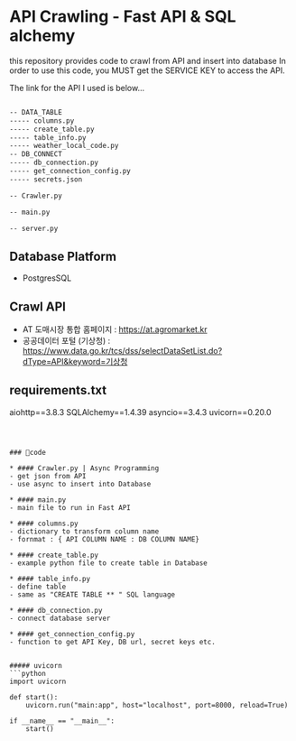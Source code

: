 # API Crawling - Fast API & SQL alchemy

this repository provides code to crawl from API and insert into database
In order to use this code, you MUST get the SERVICE KEY to access the API.

The link for the API I used is below...


```txt

-- DATA_TABLE
----- columns.py
----- create_table.py
----- table_info.py
----- weather_local_code.py
-- DB_CONNECT
----- db_connection.py
----- get_connection_config.py
----- secrets.json

-- Crawler.py

-- main.py

-- server.py
```




## Database Platform

- PostgresSQL

## Crawl API

- AT 도매시장 통합 홈페이지 : https://at.agromarket.kr
- 공공데이터 포털 (기상청) : https://www.data.go.kr/tcs/dss/selectDataSetList.do?dType=API&keyword=기상청

## requirements.txt
aiohttp==3.8.3
SQLAlchemy==1.4.39
asyncio==3.4.3
uvicorn==0.20.0
```



### 📁code

* #### Crawler.py | Async Programming
- get json from API
- use async to insert into Database

* #### main.py
- main file to run in Fast API

* #### columns.py
- dictionary to transform column name
- fornmat : { API COLUMN NAME : DB COLUMN NAME}

* #### create_table.py
- example python file to create table in Database

* #### table_info.py
- define table
- same as "CREATE TABLE ** " SQL language

* #### db_connection.py
- connect database server

* #### get_connection_config.py
- function to get API Key, DB url, secret keys etc.


##### uvicorn
```python
import uvicorn

def start():
    uvicorn.run("main:app", host="localhost", port=8000, reload=True)

if __name__ == "__main__":
    start()
```